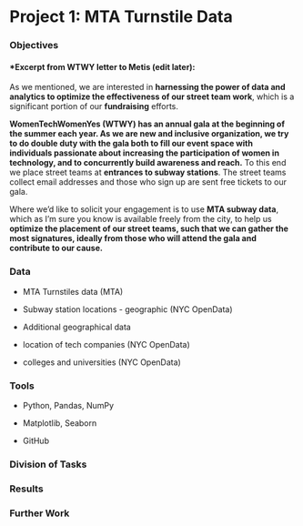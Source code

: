 # Project 1: MTA Turnstile Data

### Objectives
#### *Excerpt from WTWY letter to Metis (edit later):
As we mentioned, we are interested in **harnessing the power of data and analytics to optimize the effectiveness of our street team work**, which is a significant portion of our **fundraising** efforts.

**WomenTechWomenYes (WTWY) has an annual gala at the beginning of the summer each year. As we are new and inclusive organization, we try to do double duty with the gala both to fill our event space with individuals passionate about increasing the participation of women in technology, and to concurrently build awareness and reach.**
To this end we place street teams at **entrances to subway stations**. The street teams collect email addresses and those who sign up are sent free tickets to our gala.

Where we’d like to solicit your engagement is to use **MTA subway data**, which as I’m sure you know is available freely from the city, to help us **optimize the placement of our street teams, such that we can gather the most signatures, ideally from those who will attend the gala and contribute to our cause.**

### Data
* MTA Turnstiles data (MTA)

* Subway station locations - geographic (NYC OpenData)

* Additional geographical data

* location of tech companies (NYC OpenData)

* colleges and universities (NYC OpenData)


### Tools
* Python, Pandas, NumPy

* Matplotlib, Seaborn

* GitHub

### Division of Tasks

### Results

### Further Work
